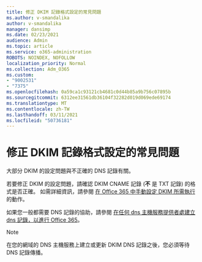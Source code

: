 ```yaml
---
title: 修正 DKIM 記錄格式設定的常見問題
ms.author: v-smandalika
author: v-smandalika
manager: dansimp
ms.date: 02/23/2021
audience: Admin
ms.topic: article
ms.service: o365-administration
ROBOTS: NOINDEX, NOFOLLOW
localization_priority: Normal
ms.collection: Adm_O365
ms.custom:
- "9002531"
- "7375"
ms.openlocfilehash: 0a59ca1c93121cb4681c0d44b85a9b756c07895b
ms.sourcegitcommit: 6312ee31561db36104f32282d019d069ede69174
ms.translationtype: MT
ms.contentlocale: zh-TW
ms.lasthandoff: 03/11/2021
ms.locfileid: "50736181"
---
```

# <a name="fix-common-problems-with-dkim-record-formatting"></a>修正 DKIM 記錄格式設定的常見問題

大部分 DKIM 的設定問題與不正確的 DNS 記錄有關。

若要修正 DKIM 的設定問題，請確認 DKIM CNAME 記錄 (**不** 是 TXT 記錄) 的格式是否正確。 如需詳細資訊，請參閱 [在 Office 365 中手動設定 DKIM 所需執行](https://docs.microsoft.com/microsoft-365/security/office-365-security/use-dkim-to-validate-outbound-email)的動作。

如果您一般都需要 DNS 記錄的協助，請參閱 [在任何 dns 主機服務提供者處建立 dns 記錄，以進行 Office 365](https://docs.microsoft.com/microsoft-365/admin/get-help-with-domains/create-dns-records-at-any-dns-hosting-provider)。

> [!NOTE]
> 在您的網域的 DNS 主機服務上建立或更新 DKIM DNS 記錄之後，您必須等待 DNS 記錄傳播。
